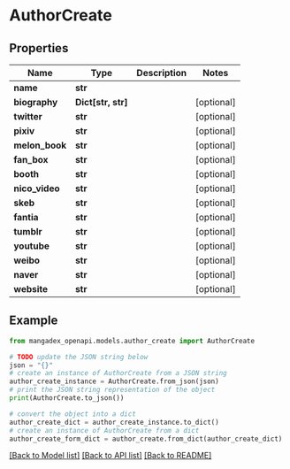 # AuthorCreate


## Properties

Name | Type | Description | Notes
------------ | ------------- | ------------- | -------------
**name** | **str** |  | 
**biography** | **Dict[str, str]** |  | [optional] 
**twitter** | **str** |  | [optional] 
**pixiv** | **str** |  | [optional] 
**melon_book** | **str** |  | [optional] 
**fan_box** | **str** |  | [optional] 
**booth** | **str** |  | [optional] 
**nico_video** | **str** |  | [optional] 
**skeb** | **str** |  | [optional] 
**fantia** | **str** |  | [optional] 
**tumblr** | **str** |  | [optional] 
**youtube** | **str** |  | [optional] 
**weibo** | **str** |  | [optional] 
**naver** | **str** |  | [optional] 
**website** | **str** |  | [optional] 

## Example

```python
from mangadex_openapi.models.author_create import AuthorCreate

# TODO update the JSON string below
json = "{}"
# create an instance of AuthorCreate from a JSON string
author_create_instance = AuthorCreate.from_json(json)
# print the JSON string representation of the object
print(AuthorCreate.to_json())

# convert the object into a dict
author_create_dict = author_create_instance.to_dict()
# create an instance of AuthorCreate from a dict
author_create_form_dict = author_create.from_dict(author_create_dict)
```
[[Back to Model list]](../README.md#documentation-for-models) [[Back to API list]](../README.md#documentation-for-api-endpoints) [[Back to README]](../README.md)


